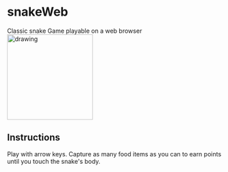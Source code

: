 # snakeWeb
Classic snake Game playable on a web browser
<img src="https://github.com/user-attachments/assets/8caa5982-f0f3-4d50-be98-099515cdba45" alt="drawing" style="width:200px;"/>

## Instructions
Play with arrow keys. Capture as many food items as you can to earn points until you touch the snake's body.
